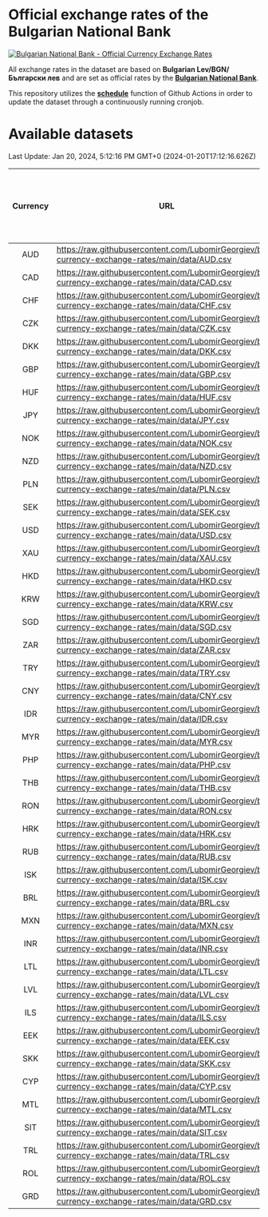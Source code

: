 # Official exchange rates of the Bulgarian National Bank

[![Bulgarian National Bank - Official Currency Exchange Rates](https://github.com/LubomirGeorgiev/bnb-currency-exchange-rates/actions/workflows/update-rates.yml/badge.svg?branch=main)](https://github.com/LubomirGeorgiev/bnb-currency-exchange-rates/actions/workflows/update-rates.yml)

All exchange rates in the dataset are based on **Bulgarian Lev/BGN/Български лев** and are set as official rates by the [**Bulgarian National Bank**](https://www.bnb.bg/Statistics/StExternalSector/StExchangeRates/StERForeignCurrencies/index.htm?toLang=_EN).

This repository utilizes the [**schedule**](https://docs.github.com/en/actions/reference/events-that-trigger-workflows) function of Github Actions in order to update the dataset through a continuously running cronjob.

# Available datasets

<!-- START LINKS (DO NOT EVER FU*ING DELETE THIS COMMENT FOR THE LOVE OF YOUR LIFE!!! IF YOU ARE CURIOS HOW IT WORKS, YOU CAN HAVE A LOOK AT ./src/updateReadme.ts) -->

Last Update: Jan 20, 2024, 5:12:16 PM GMT+0 (2024-01-20T17:12:16.626Z)

| Currency | URL                                                                                             | Number of records | Number of missing days that were filled in |
| :------: | ----------------------------------------------------------------------------------------------- | :---------------: | :----------------------------------------: |
|   AUD    | https://raw.githubusercontent.com/LubomirGeorgiev/bnb-currency-exchange-rates/main/data/AUD.csv |       8872        |                    2745                    |
|   CAD    | https://raw.githubusercontent.com/LubomirGeorgiev/bnb-currency-exchange-rates/main/data/CAD.csv |       8872        |                    2745                    |
|   CHF    | https://raw.githubusercontent.com/LubomirGeorgiev/bnb-currency-exchange-rates/main/data/CHF.csv |       8872        |                    2745                    |
|   CZK    | https://raw.githubusercontent.com/LubomirGeorgiev/bnb-currency-exchange-rates/main/data/CZK.csv |       8872        |                    2745                    |
|   DKK    | https://raw.githubusercontent.com/LubomirGeorgiev/bnb-currency-exchange-rates/main/data/DKK.csv |       8872        |                    2745                    |
|   GBP    | https://raw.githubusercontent.com/LubomirGeorgiev/bnb-currency-exchange-rates/main/data/GBP.csv |       8872        |                    2745                    |
|   HUF    | https://raw.githubusercontent.com/LubomirGeorgiev/bnb-currency-exchange-rates/main/data/HUF.csv |       8872        |                    2745                    |
|   JPY    | https://raw.githubusercontent.com/LubomirGeorgiev/bnb-currency-exchange-rates/main/data/JPY.csv |       8872        |                    2745                    |
|   NOK    | https://raw.githubusercontent.com/LubomirGeorgiev/bnb-currency-exchange-rates/main/data/NOK.csv |       8872        |                    2745                    |
|   NZD    | https://raw.githubusercontent.com/LubomirGeorgiev/bnb-currency-exchange-rates/main/data/NZD.csv |       8872        |                    2745                    |
|   PLN    | https://raw.githubusercontent.com/LubomirGeorgiev/bnb-currency-exchange-rates/main/data/PLN.csv |       8872        |                    2745                    |
|   SEK    | https://raw.githubusercontent.com/LubomirGeorgiev/bnb-currency-exchange-rates/main/data/SEK.csv |       8872        |                    2745                    |
|   USD    | https://raw.githubusercontent.com/LubomirGeorgiev/bnb-currency-exchange-rates/main/data/USD.csv |       8872        |                    2745                    |
|   XAU    | https://raw.githubusercontent.com/LubomirGeorgiev/bnb-currency-exchange-rates/main/data/XAU.csv |       8872        |                    2747                    |
|   HKD    | https://raw.githubusercontent.com/LubomirGeorgiev/bnb-currency-exchange-rates/main/data/HKD.csv |       8571        |                    2655                    |
|   KRW    | https://raw.githubusercontent.com/LubomirGeorgiev/bnb-currency-exchange-rates/main/data/KRW.csv |       8571        |                    2655                    |
|   SGD    | https://raw.githubusercontent.com/LubomirGeorgiev/bnb-currency-exchange-rates/main/data/SGD.csv |       8571        |                    2655                    |
|   ZAR    | https://raw.githubusercontent.com/LubomirGeorgiev/bnb-currency-exchange-rates/main/data/ZAR.csv |       8571        |                    2655                    |
|   TRY    | https://raw.githubusercontent.com/LubomirGeorgiev/bnb-currency-exchange-rates/main/data/TRY.csv |       7053        |                    2185                    |
|   CNY    | https://raw.githubusercontent.com/LubomirGeorgiev/bnb-currency-exchange-rates/main/data/CNY.csv |       6933        |                    2149                    |
|   IDR    | https://raw.githubusercontent.com/LubomirGeorgiev/bnb-currency-exchange-rates/main/data/IDR.csv |       6933        |                    2149                    |
|   MYR    | https://raw.githubusercontent.com/LubomirGeorgiev/bnb-currency-exchange-rates/main/data/MYR.csv |       6933        |                    2149                    |
|   PHP    | https://raw.githubusercontent.com/LubomirGeorgiev/bnb-currency-exchange-rates/main/data/PHP.csv |       6933        |                    2149                    |
|   THB    | https://raw.githubusercontent.com/LubomirGeorgiev/bnb-currency-exchange-rates/main/data/THB.csv |       6933        |                    2149                    |
|   RON    | https://raw.githubusercontent.com/LubomirGeorgiev/bnb-currency-exchange-rates/main/data/RON.csv |       6874        |                    2131                    |
|   HRK    | https://raw.githubusercontent.com/LubomirGeorgiev/bnb-currency-exchange-rates/main/data/HRK.csv |       6549        |                    2027                    |
|   RUB    | https://raw.githubusercontent.com/LubomirGeorgiev/bnb-currency-exchange-rates/main/data/RUB.csv |       6245        |                    1930                    |
|   ISK    | https://raw.githubusercontent.com/LubomirGeorgiev/bnb-currency-exchange-rates/main/data/ISK.csv |       5871        |                    1822                    |
|   BRL    | https://raw.githubusercontent.com/LubomirGeorgiev/bnb-currency-exchange-rates/main/data/BRL.csv |       5839        |                    1814                    |
|   MXN    | https://raw.githubusercontent.com/LubomirGeorgiev/bnb-currency-exchange-rates/main/data/MXN.csv |       5839        |                    1814                    |
|   INR    | https://raw.githubusercontent.com/LubomirGeorgiev/bnb-currency-exchange-rates/main/data/INR.csv |       5472        |                    1700                    |
|   LTL    | https://raw.githubusercontent.com/LubomirGeorgiev/bnb-currency-exchange-rates/main/data/LTL.csv |       5275        |                    1618                    |
|   LVL    | https://raw.githubusercontent.com/LubomirGeorgiev/bnb-currency-exchange-rates/main/data/LVL.csv |       4912        |                    1506                    |
|   ILS    | https://raw.githubusercontent.com/LubomirGeorgiev/bnb-currency-exchange-rates/main/data/ILS.csv |       4750        |                    1483                    |
|   EEK    | https://raw.githubusercontent.com/LubomirGeorgiev/bnb-currency-exchange-rates/main/data/EEK.csv |       4119        |                    1259                    |
|   SKK    | https://raw.githubusercontent.com/LubomirGeorgiev/bnb-currency-exchange-rates/main/data/SKK.csv |       3094        |                    950                     |
|   CYP    | https://raw.githubusercontent.com/LubomirGeorgiev/bnb-currency-exchange-rates/main/data/CYP.csv |       3029        |                    927                     |
|   MTL    | https://raw.githubusercontent.com/LubomirGeorgiev/bnb-currency-exchange-rates/main/data/MTL.csv |       2728        |                    837                     |
|   SIT    | https://raw.githubusercontent.com/LubomirGeorgiev/bnb-currency-exchange-rates/main/data/SIT.csv |       2665        |                    815                     |
|   TRL    | https://raw.githubusercontent.com/LubomirGeorgiev/bnb-currency-exchange-rates/main/data/TRL.csv |       1817        |                    558                     |
|   ROL    | https://raw.githubusercontent.com/LubomirGeorgiev/bnb-currency-exchange-rates/main/data/ROL.csv |       1697        |                    524                     |
|   GRD    | https://raw.githubusercontent.com/LubomirGeorgiev/bnb-currency-exchange-rates/main/data/GRD.csv |        360        |                    108                     |

<!-- END LINKS (DO NOT EVER FU*ING DELETE THIS COMMENT FOR THE LOVE OF YOUR LIFE!!! IF YOU ARE CURIOS HOW IT WORKS, YOU CAN HAVE A LOOK AT ./src/updateReadme.ts) -->

